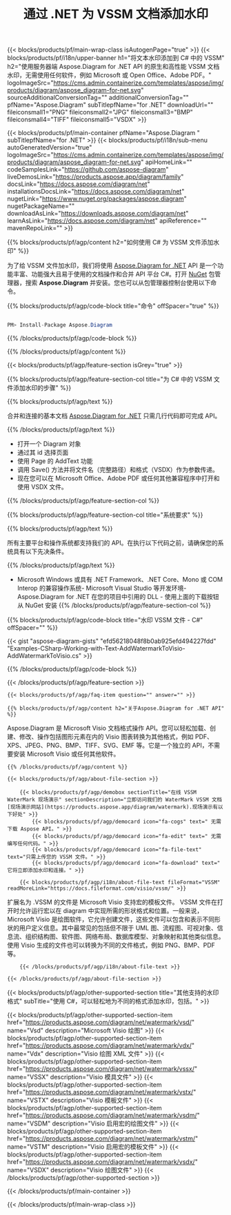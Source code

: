 ﻿---
title: 通过 .NET 为 VSSM 文档添加水印 
weight: 3050
url: /zh/net/watermark/vssm/ 
description: C# 将水印添加到 .NET Framework、.NET 核心、Mono 平台上的 vssm 文件的源代码。
---
{{< blocks/products/pf/main-wrap-class isAutogenPage="true" >}}
{{< blocks/products/pf/i18n/upper-banner h1="将文本水印添加到 C# 中的 VSSM" h2="使用服务器端 Aspose.Diagram for .NET API 的原生和高性能 VSSM 文档水印，无需使用任何软件，例如 Microsoft 或 Open Office、Adobe PDF。" logoImageSrc="https://cms.admin.containerize.com/templates/aspose/img/products/diagram/aspose_diagram-for-net.svg" sourceAdditionalConversionTag="" additionalConversionTag="" pfName="Aspose.Diagram" subTitlepfName="for .NET" downloadUrl="" fileiconsmall1="PNG" fileiconsmall2="JPG" fileiconsmall3="BMP" fileiconsmall4="TIFF" fileiconsmall5="VSDX" >}}

{{< blocks/products/pf/main-container pfName="Aspose.Diagram " subTitlepfName="for .NET" >}}
{{< blocks/products/pf/i18n/sub-menu autoGeneratedVersion="true" logoImageSrc="https://cms.admin.containerize.com/templates/aspose/img/products/diagram/aspose_diagram-for-net.svg" apiHomeLink="" codeSamplesLink="https://github.com/aspose-diagram" liveDemosLink="https://products.aspose.app/diagram/family" docsLink="https://docs.aspose.com/diagram/net" installationsDocsLink="https://docs.aspose.com/diagram/net" nugetLink="https://www.nuget.org/packages/aspose.diagram" nugetPackageName="" downloadAsLink="https://downloads.aspose.com/diagram/net" learnAsLink="https://docs.aspose.com/diagram/net" apiReference="" mavenRepoLink="" >}}

{{% blocks/products/pf/agp/content h2="如何使用 C# 为 VSSM 文件添加水印" %}}

 为了给 VSSM 文件加水印，我们将使用
 [Aspose.Diagram for .NET](https://products.aspose.com/diagram/net) 
 API 是一个功能丰富、功能强大且易于使用的文档操作和合并 API 平台 C#。打开
 [NuGet](https://www.nuget.org/packages/aspose.diagram) 
 包管理器，搜索
 **Aspose.Diagram** 
 并安装。您也可以从包管理器控制台使用以下命令。

{{% blocks/products/pf/agp/code-block title="命令" offSpacer="true" %}}

```cs

PM> Install-Package Aspose.Diagram


```

{{% /blocks/products/pf/agp/code-block %}}

{{% /blocks/products/pf/agp/content %}}

{{< blocks/products/pf/agp/feature-section isGrey="true" >}}

{{% blocks/products/pf/agp/feature-section-col title="为 C# 中的 VSSM 文件添加水印的步骤" %}}

{{% blocks/products/pf/agp/text %}}

 合并和连接的基本文档
 [Aspose.Diagram for .NET](https://products.aspose.com/diagram/net) 
 只需几行代码即可完成 API。

{{% /blocks/products/pf/agp/text %}}

+ 打开一个 Diagram 对象
+ 通过其 id 选择页面
+ 使用 Page 的 AddText 功能
+ 调用 Save() 方法并将文件名（完整路径）和格式（VSDX）作为参数传递。
+ 现在您可以在 Microsoft Office、Adobe PDF 或任何其他兼容程序中打开和使用 VSDX 文件。

{{% /blocks/products/pf/agp/feature-section-col %}}

{{% blocks/products/pf/agp/feature-section-col title="系统要求" %}}

{{% blocks/products/pf/agp/text %}}

 所有主要平台和操作系统都支持我们的 API。在执行以下代码之前，请确保您的系统具有以下先决条件。

{{% /blocks/products/pf/agp/text %}}

- Microsoft Windows 或具有 .NET Framework、.NET Core、Mono 或 COM Interop 的兼容操作系统- Microsoft Visual Studio 等开发环境- Aspose.Diagram for .NET 在您的项目中引用的 DLL - 使用上面的下载按钮从 NuGet 安装
{{% /blocks/products/pf/agp/feature-section-col %}}

{{% blocks/products/pf/agp/code-block title="水印 VSSM 文件 - C#" offSpacer="" %}}

{{< gist "aspose-diagram-gists" "efd56218048f8b0ab925efd494227fdd" "Examples-CSharp-Working-with-Text-AddWatermarkToVisio-AddWatermarkToVisio.cs" >}}


{{% /blocks/products/pf/agp/code-block %}}

{{< /blocks/products/pf/agp/feature-section >}}

    {{< blocks/products/pf/agp/faq-item question="" answer="" >}}
 

<!-- aboutfile Starts -->

    {{% blocks/products/pf/agp/content h2="关于Aspose.Diagram for .NET API" %}}

 Aspose.Diagram 是 Microsoft Visio 文档格式操作 API。您可以轻松加载、创建、修改、操作包括图形元素在内的 Visio 图表转换为其他格式，例如 PDF、XPS、JPEG、PNG、BMP、TIFF、SVG、EMF 等。它是一个独立的 API，不需要安装 Microsoft Visio 或任何其他软件。  



    {{% /blocks/products/pf/agp/content %}}

    {{< blocks/products/pf/agp/about-file-section >}}

        {{< blocks/products/pf/agp/demobox sectionTitle="在线 VSSM WaterMark 现场演示" sectionDescription="立即访问我们的 WaterMark VSSM 文档 [现场演示网站](https://products.aspose.app/diagram/watermark).现场演示有以下好处" >}}
            {{< blocks/products/pf/agp/democard icon="fa-cogs" text=" 无需下载 Aspose API。" >}}
            {{< blocks/products/pf/agp/democard icon="fa-edit" text=" 无需编写任何代码。" >}}
            {{< blocks/products/pf/agp/democard icon="fa-file-text" text="只需上传您的 VSSM 文件。" >}}
            {{< blocks/products/pf/agp/democard icon="fa-download" text=" 它将立即添加水印和连接。" >}}

        {{< blocks/products/pf/agp/i18n/about-file-text fileFormat="VSSM" readMoreLink="https://docs.fileformat.com/visio/vssm/" >}}
扩展名为 .VSSM 的文件是 Microsoft Visio 支持宏的模板文件。 VSSM 文件在打开时允许运行宏以在 diagram 中实现所需的形状格式和位置。一般来说，Microsoft Visio 是绘图软件，它允许创建文件，这些文件可以包含和表示不同形状的用户定义信息。其中最常见的包括但不限于 UML 图、流程图、可视对象、信息流、组织结构图、软件图、网络布局、数据库模型、对象映射和其他类似信息。使用 Visio 生成的文件也可以转换为不同的文件格式，例如 PNG、BMP、PDF 等。 

        {{< /blocks/products/pf/agp/i18n/about-file-text >}}

    {{< /blocks/products/pf/agp/about-file-section >}}

<!-- aboutfile Ends -->

{{< blocks/products/pf/agp/other-supported-section title="其他支持的水印格式" subTitle="使用 C#，可以轻松地为不同的格式添加水印，包括。" >}}

{{< blocks/products/pf/agp/other-supported-section-item href="https://products.aspose.com/diagram/net/watermark/vsd/" name="Vsd" description="Microsoft Visio 绘图" >}}
{{< blocks/products/pf/agp/other-supported-section-item href="https://products.aspose.com/diagram/net/watermark/vdx/" name="Vdx" description="Visio 绘图 XML 文件" >}}
{{< blocks/products/pf/agp/other-supported-section-item href="https://products.aspose.com/diagram/net/watermark/vssx/" name="VSSX" description="Visio 模具文件" >}}
{{< blocks/products/pf/agp/other-supported-section-item href="https://products.aspose.com/diagram/net/watermark/vstx/" name="VSTX" description="Visio 模板文件" >}}
{{< blocks/products/pf/agp/other-supported-section-item href="https://products.aspose.com/diagram/net/watermark/vsdm/" name="VSDM" description="Visio 启用宏的绘图文件" >}}
{{< blocks/products/pf/agp/other-supported-section-item href="https://products.aspose.com/diagram/net/watermark/vstm/" name="VSTM" description="Visio 启用宏的模板文件" >}}
{{< blocks/products/pf/agp/other-supported-section-item href="https://products.aspose.com/diagram/net/watermark/vsdx/" name="VSDX" description="Visio 绘图文件" >}}
{{< /blocks/products/pf/agp/other-supported-section >}}

{{< /blocks/products/pf/main-container >}}
    
{{< /blocks/products/pf/main-wrap-class >}}